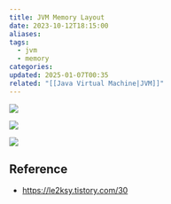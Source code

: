 ```yaml
---
title: JVM Memory Layout
date: 2023-10-12T18:15:00
aliases: 
tags:
  - jvm
  - memory
categories: 
updated: 2025-01-07T00:35
related: "[[Java Virtual Machine|JVM]]"
---
```


![](https://blog.kakaocdn.net/dn/b8BUoD/btrQ0Yw3UYQ/LYN3jgpeSb2S3MHregQhN0/img.png)

![](https://blog.kakaocdn.net/dn/raz4v/btrQZ36QGuJ/uP3BpZZ7wkykqgOFDb5kQk/img.png)

![](https://blog.kakaocdn.net/dn/kB1NN/btrQ1JM1ZIQ/VfSCNK28z9TlGVcFkPtp9K/img.png)

## Reference

- https://le2ksy.tistory.com/30
